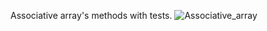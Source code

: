 Associative array's methods with tests.
![Associative_array](https://user-images.githubusercontent.com/45149849/92157290-e79fb380-ee32-11ea-9698-850a9d8e8bc8.png)
